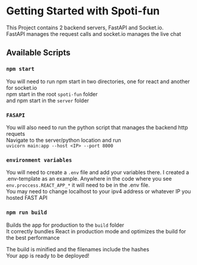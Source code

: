 # Getting Started with Spoti-fun

This Project contains 2 backend servers, FastAPI and Socket.io. <br>
FastAPI manages the request calls and socket.io manages the live chat

## Available Scripts

### `npm start`

You will need to run npm start in two directories, one for react and another for socket.io <br>
npm start in the root `spoti-fun` folder<br>
and npm start in the `server` folder

### `FASAPI`

You will also need to run the python script that manages the backend http requets<br>
Navigate to the server/python location and run <br>
`uvicorn main:app --host <IP> --port 8000`

### `environment variables`

You will need to create a `.env` file and add your variables there.
I created a .env-template as an example.
Anywhere in the code where you see `env.proccess.REACT_APP_*` it will need to be in the .env file. <br>
You may need to change localhost to your ipv4 address or whatever IP you hosted FAST API

### `npm run build`

Builds the app for production to the `build` folder\
It correctly bundles React in production mode and optimizes the build for the best performance

The build is minified and the filenames include the hashes\
Your app is ready to be deployed!
